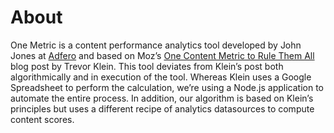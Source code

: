 # About

One Metric is a content performance analytics tool developed by John Jones at [Adfero](http://adfero.com/) and based on Moz’s [One Content Metric to Rule Them All](https://moz.com/blog/one-metric) blog post by Trevor Klein. This tool deviates from Klein’s post both algorithmically and in execution of the tool. Whereas Klein uses a Google Spreadsheet to perform the calculation, we’re using a Node.js application to automate the entire process. In addition, our algorithm is based on Klein’s principles but uses a different recipe of analytics datasources to compute content scores.